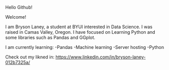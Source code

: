 Hello Github! 

Welcome!

I am Bryson Laney, a student at BYUI interested in Data Science. I was raised in Camas Valley, Oregon. I have focused on Learning Python and some libraries such as Pandas and GGplot. 

I am currently learning:
    -Pandas
    -Machine learning
    -Server hosting
    -Python

Check out my likned in: 
        https://www.linkedin.com/in/bryson-laney-012b7325a/